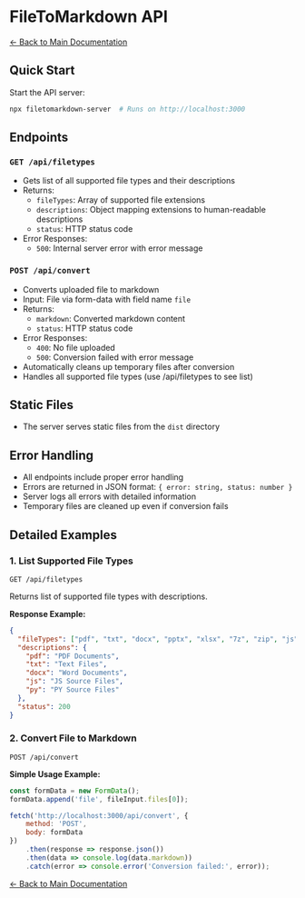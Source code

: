 # FileToMarkdown API

[← Back to Main Documentation](../Readme.md)

## Quick Start

Start the API server:
```bash
npx filetomarkdown-server  # Runs on http://localhost:3000
```
## Endpoints

### `GET /api/filetypes`
- Gets list of all supported file types and their descriptions
- Returns:
  - `fileTypes`: Array of supported file extensions
  - `descriptions`: Object mapping extensions to human-readable descriptions
  - `status`: HTTP status code
- Error Responses:
  - `500`: Internal server error with error message

### `POST /api/convert`
- Converts uploaded file to markdown
- Input: File via form-data with field name `file`
- Returns:
  - `markdown`: Converted markdown content
  - `status`: HTTP status code
- Error Responses:
  - `400`: No file uploaded
  - `500`: Conversion failed with error message
- Automatically cleans up temporary files after conversion
- Handles all supported file types (use /api/filetypes to see list)

## Static Files
- The server serves static files from the `dist` directory

## Error Handling
- All endpoints include proper error handling
- Errors are returned in JSON format: `{ error: string, status: number }`
- Server logs all errors with detailed information
- Temporary files are cleaned up even if conversion fails

## Detailed Examples

### 1. List Supported File Types
```
GET /api/filetypes
```

Returns list of supported file types with descriptions.

**Response Example:**
```json
{
  "fileTypes": ["pdf", "txt", "docx", "pptx", "xlsx", "7z", "zip", "js", "py"],
  "descriptions": {
    "pdf": "PDF Documents",
    "txt": "Text Files",
    "docx": "Word Documents",
    "js": "JS Source Files",
    "py": "PY Source Files"
  },
  "status": 200
}
```

### 2. Convert File to Markdown
```
POST /api/convert
```

**Simple Usage Example:**
```javascript
const formData = new FormData();
formData.append('file', fileInput.files[0]);

fetch('http://localhost:3000/api/convert', {
    method: 'POST',
    body: formData
})
    .then(response => response.json())
    .then(data => console.log(data.markdown))
    .catch(error => console.error('Conversion failed:', error));
```

[← Back to Main Documentation](../Readme.md)